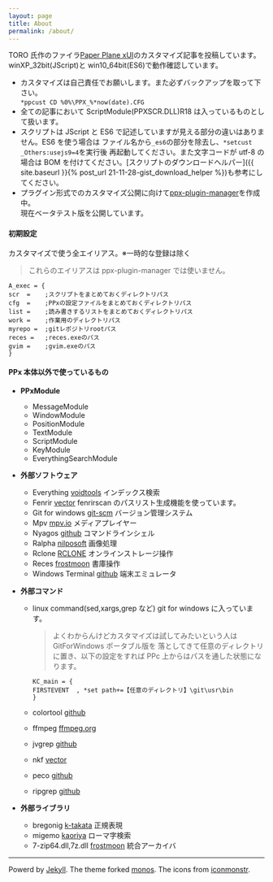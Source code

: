 ```yaml
---
layout: page
title: About
permalink: /about/
---
```


TORO 氏作のファイラ[Paper Plane xUI](http://toro.d.dooo.jp/slppx.html)のカスタマイズ記事を投稿しています。  
winXP\_32bit(JScript)と win10\_64bit(ES6)で動作確認しています。

- カスタマイズは自己責任でお願いします。また必ずバックアップを取って下さい。  
  `*ppcust CD %0%\PPX_%*now(date).CFG`
- 全ての記事において ScriptModule(PPXSCR.DLL)R18 は入っているものとして扱います。
- スクリプトは JScript と ES6 で記述していますが見える部分の違いはありません。ES6 を使う場合は
  ファイル名から`_es6`の部分を除去し、`*setcust _Others:usejs9=4`を実行後
  再起動してください。また文字コードが utf-8 の場合は BOM を付けてください。[スクリプトのダウンロードヘルパー]({{ site.baseurl }}{% post_url 21-11-28-gist_download_helper %})も参考にしてください。
- プラグイン形式でのカスタマイズ公開に向けて[ppx-plugin-manager](https://github.com/tar80/ppm)を作成中。  
  現在ベータテスト版を公開しています。

#### 初期設定

カスタマイズで使う全エイリアス。※一時的な登録は除く

> これらのエイリアスは ppx-plugin-manager では使いません。

```text
A_exec = {
scr  =    ;スクリプトをまとめておくディレクトリパス
cfg  =    ;PPxの設定ファイルをまとめておくディレクトリパス
list =    ;読み書きするリストをまとめておくディレクトリパス
work =    ;作業用のディレクトリパス
myrepo =  ;gitレポジトリrootパス
reces =   ;reces.exeのパス
gvim =    ;gvim.exeのパス
}
```

#### PPx 本体以外で使っているもの

- **PPxModule**

  - MessageModule
  - WindowModule
  - PositionModule
  - TextModule
  - ScriptModule
  - KeyModule
  - EverythingSearchModule

- **外部ソフトウェア**

  - Everything [voidtools](https://www.voidtools.com/) インデックス検索
  - Fenrir [vector](http://hp.vector.co.jp/authors/VA026310/) fenrirscan のパスリスト生成機能を使っています。
  - Git for windows [git-scm](https://git-scm.com/download/win) バージョン管理システム
  - Mpv [mpv.io](https://mpv.io/) メディアプレイヤー
  - Nyagos [github](https://github.com/nyaosorg/nyagos/releases) コマンドラインシェル
  - Ralpha [nilposoft](http://nilposoft.info/) 画像処理
  - Rclone [RCLONE](https://rclone.org/) オンラインストレージ操作
  - Reces [frostmoon](http://frostmoon.sakura.ne.jp/) 書庫操作
  - Windows Terminal [github](https://github.com/microsoft/terminal/releases) 端末エミュレータ

- **外部コマンド**

  - linux command(sed,xargs,grep など) git for windows に入っています。

    > よくわからんけどカスタマイズは試してみたいという人は GitForWindows ポータブル版を
    > 落としてきて任意のディレクトリに置き、以下の設定をすれば PPc 上からはパスを通した状態になります。

    ```text
    KC_main = {
    FIRSTEVENT  , *set path+=【任意のディレクトリ】\git\usr\bin
    }
    ```

  - colortool [github](https://github.com/microsoft/terminal/releases/tag/1904.29002)
  - ffmpeg [ffmpeg.org](https://ffmpeg.org)
  - jvgrep [github](https://github.com/mattn/jvgrep/releases)
  - nkf [vector](https://www.vector.co.jp/soft/win95/util/se295331.html)
  - peco [github](https://github.com/peco/peco/releases)
  - ripgrep [github](https://github.com/BurntSushi/ripgrep/releases)

- **外部ライブラリ**
  - bregonig [k-takata](http://k-takata.o.oo7.jp/mysoft/bregonig.html) 正規表現
  - migemo [kaoriya](https://www.kaoriya.net/software/cmigemo/) ローマ字検索
  - 7-zip64.dll,7z.dll [frostmoon](http://frostmoon.sakura.ne.jp/) 統合アーカイバ

---

Powerd by [Jekyll](http://jekyllrb-ja.github.io/).
The theme forked [monos](http://jekyllthemes.org/themes/monos/).
The icons from [iconmonstr](https://iconmonstr.com/).
